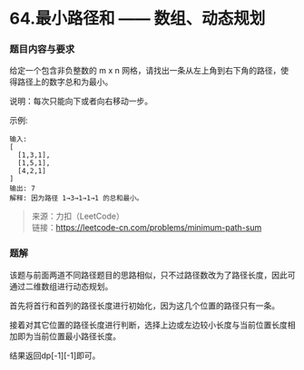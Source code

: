 # 64.最小路径和 —— 数组、动态规划

### 题目内容与要求

给定一个包含非负整数的 m x n 网格，请找出一条从左上角到右下角的路径，使得路径上的数字总和为最小。

说明：每次只能向下或者向右移动一步。

示例:
```
输入:
[
  [1,3,1],
  [1,5,1],
  [4,2,1]
]
输出: 7
解释: 因为路径 1→3→1→1→1 的总和最小。
```

> 来源：力扣（LeetCode）\
链接：https://leetcode-cn.com/problems/minimum-path-sum

### 题解

该题与前面两道不同路径题目的思路相似，只不过路径数改为了路径长度，因此可通过二维数组进行动态规划。

首先将首行和首列的路径长度进行初始化，因为这几个位置的路径只有一条。

接着对其它位置的路径长度进行判断，选择上边或左边较小长度与当前位置长度相加即为当前位置最小路径长度。

结果返回dp[-1][-1]即可。
